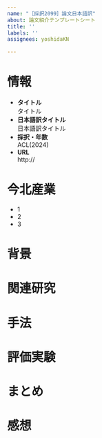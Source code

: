 ```yaml
---
name: "［採択2099］論文日本語訳"
about: 論文紹介テンプレートシート
title: ''
labels: ''
assignees: yoshidaKN

---
```


# 情報
- **タイトル**  
タイトル
- **日本語訳タイトル**  
日本語訳タイトル
- **採択・年数**  
ACL(2024)
- **URL**  
http://

# 今北産業
- 1
- 2
- 3

# 背景

# 関連研究

# 手法

# 評価実験

# まとめ

# 感想
